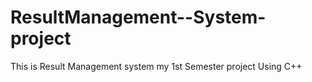 # ResultManagement--System-project
This is Result Management system  my 1st Semester project Using C++
